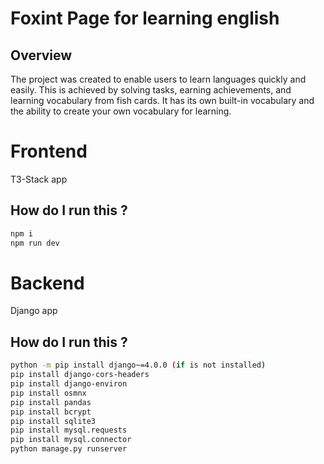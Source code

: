 # Foxint Page for learning english
## Overview
The project was created to enable users to learn languages quickly and easily. This is achieved by solving tasks, earning achievements, and learning vocabulary from fish cards. It has its own built-in vocabulary and the ability to create your own vocabulary for learning.


# Frontend

T3-Stack app

## How do I run this ?

```bash
npm i
npm run dev

```

# Backend

Django app

## How do I run this ?

```bash
python -m pip install django~=4.0.0 (if is not installed)
pip install django-cors-headers
pip install django-environ
pip install osmnx
pip install pandas
pip install bcrypt
pip install sqlite3
pip install mysql.requests
pip install mysql.connector
python manage.py runserver

```
